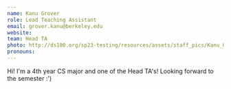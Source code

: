 ```yaml
---
name: Kanu Grover
role: Lead Teaching Assistant
email: grover.kanu@berkeley.edu
website: 
team: Head TA
photo: http://ds100.org/sp23-testing/resources/assets/staff_pics/Kanu_Grover.jpg
pronouns: 
---
```

Hi! I'm a 4th year CS major and one of the Head TA's! Looking forward to the semester :')

